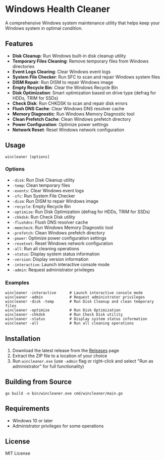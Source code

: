 # Windows Health Cleaner

A comprehensive Windows system maintenance utility that helps keep your Windows system in optimal condition.

## Features

- **Disk Cleanup**: Run Windows built-in disk cleanup utility
- **Temporary Files Cleaning**: Remove temporary files from Windows directories
- **Event Logs Clearing**: Clear Windows event logs
- **System File Checker**: Run SFC to scan and repair Windows system files
- **DISM Repair**: Run DISM to repair Windows image
- **Empty Recycle Bin**: Clear the Windows Recycle Bin
- **Disk Optimization**: Smart optimization based on drive type (defrag for HDDs, TRIM for SSDs)
- **Check Disk**: Run CHKDSK to scan and repair disk errors
- **Flush DNS Cache**: Clear Windows DNS resolver cache
- **Memory Diagnostic**: Run Windows Memory Diagnostic tool
- **Clean Prefetch Cache**: Clean Windows prefetch directory
- **Power Configuration**: Optimize power settings
- **Network Reset**: Reset Windows network configuration

## Usage

```
wincleaner [options]
```

### Options

- `-disk`: Run Disk Cleanup utility
- `-temp`: Clean temporary files
- `-events`: Clear Windows event logs
- `-sfc`: Run System File Checker
- `-dism`: Run DISM to repair Windows image
- `-recycle`: Empty Recycle Bin
- `-optimize`: Run Disk Optimization (defrag for HDDs, TRIM for SSDs)
- `-chkdsk`: Run Check Disk utility
- `-flushdns`: Flush DNS resolver cache
- `-memcheck`: Run Windows Memory Diagnostic tool
- `-prefetch`: Clean Windows prefetch directory
- `-power`: Optimize power configuration settings
- `-resetnet`: Reset Windows network configuration
- `-all`: Run all cleaning operations
- `-status`: Display system status information
- `-version`: Display version information
- `-interactive`: Launch interactive console mode
- `-admin`: Request administrator privileges

### Examples

```
wincleaner -interactive      # Launch interactive console mode
wincleaner -admin            # Request administrator privileges
wincleaner -disk -temp       # Run Disk Cleanup and clean temporary files
wincleaner -optimize         # Run Disk Optimization
wincleaner -chkdsk           # Run Check Disk utility
wincleaner -status           # Display system status information
wincleaner -all              # Run all cleaning operations
```

## Installation

1. Download the latest release from the [Releases](https://github.com/yourusername/windows_health/releases) page
2. Extract the ZIP file to a location of your choice
3. Run `wincleaner.exe` (use `-admin` flag or right-click and select "Run as administrator" for full functionality)

## Building from Source

```
go build -o bin/wincleaner.exe cmd/wincleaner/main.go
```

## Requirements

- Windows 10 or later
- Administrator privileges for some operations

## License

MIT License 